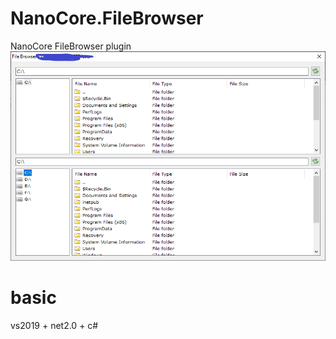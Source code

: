 # NanoCore.FileBrowser
NanoCore FileBrowser plugin
![Screenshot](Capture.PNG)

# basic
vs2019 + net2.0 + c#
